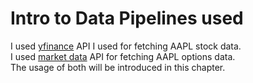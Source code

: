 # Intro to Data Pipelines used

I used [yfinance](https://pypi.org/project/yfinance/) API I used for fetching AAPL stock data.  
I used [market data](https://www.marketdata.app/) API for fetching AAPL options data.  
The usage of both will be introduced in this chapter.

```{tableofcontents}
```
